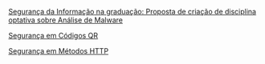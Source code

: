 [Segurança da Informação na graduação: Proposta de criação de disciplina optativa sobre Análise de Malware](https://github.com/rafaveira3/writing/blob/master/disciplina-analise-malware(PT-BR).pdf)

[Segurança em Códigos QR](https://github.com/rafaveira3/writing/blob/master/seguranca-codigos-qr(PT-BR).pdf)

[Segurança em Métodos HTTP](https://github.com/rafaveira3/writing/blob/master/seguranca-metodos-http(PT-BR).pdf)

